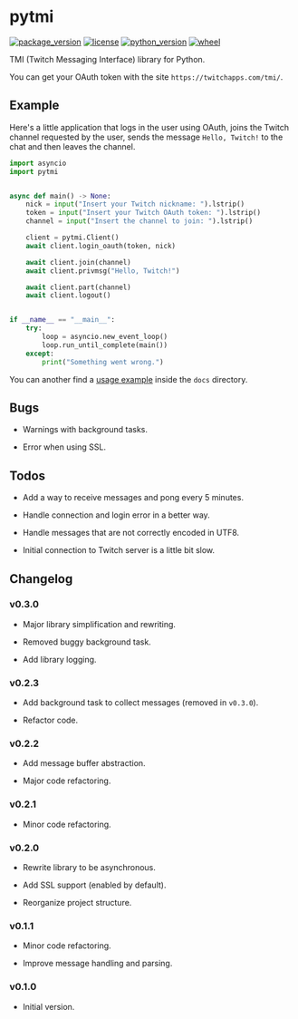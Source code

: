 # pytmi

[![package_version](https://img.shields.io/pypi/v/pytmi)](https://pypi.org/project/pytmi/)
[![license](https://img.shields.io/pypi/l/pytmi)](https://choosealicense.com/licenses/mit/#)
[![python_version](https://img.shields.io/pypi/pyversions/pytmi)](https://www.python.org/)
[![wheel](https://img.shields.io/pypi/wheel/pytmi)](https://pypi.org/project/pytmi/)

TMI (Twitch Messaging Interface) library for Python.

You can get your OAuth token with the site `https://twitchapps.com/tmi/`.

## Example

Here's a little application that logs in the user using OAuth, joins the Twitch channel requested by the user, sends the message `Hello, Twitch!` to the chat and then leaves the channel.

```python
import asyncio
import pytmi


async def main() -> None:
    nick = input("Insert your Twitch nickname: ").lstrip()
    token = input("Insert your Twitch OAuth token: ").lstrip()
    channel = input("Insert the channel to join: ").lstrip()

    client = pytmi.Client()
    await client.login_oauth(token, nick)

    await client.join(channel)
    await client.privmsg("Hello, Twitch!")

    await client.part(channel)
    await client.logout()


if __name__ == "__main__":
    try:
        loop = asyncio.new_event_loop()
        loop.run_until_complete(main())
    except:
        print("Something went wrong.")
```

You can another find a [usage example](example2.py) inside the `docs` directory.

## Bugs

* Warnings with background tasks.

* Error when using SSL.

## Todos

* Add a way to receive messages and pong every 5 minutes.

* Handle connection and login error in a better way.

* Handle messages that are not correctly encoded in UTF8.

* Initial connection to Twitch server is a little bit slow.

## Changelog

### v0.3.0

* Major library simplification and rewriting.

* Removed buggy background task.

* Add library logging.

### v0.2.3

* Add background task to collect messages (removed in `v0.3.0`).

* Refactor code.

### v0.2.2

* Add message buffer abstraction.

* Major code refactoring.

### v0.2.1

* Minor code refactoring.

### v0.2.0

* Rewrite library to be asynchronous.

* Add SSL support (enabled by default).

* Reorganize project structure.

### v0.1.1

* Minor code refactoring.

* Improve message handling and parsing.

### v0.1.0

* Initial version.
